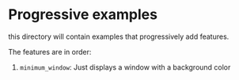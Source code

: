 # Progressive examples

this directory will contain examples that progressively add features.

The features are in order:

1. `minimum_window`: Just displays a window with a background color
